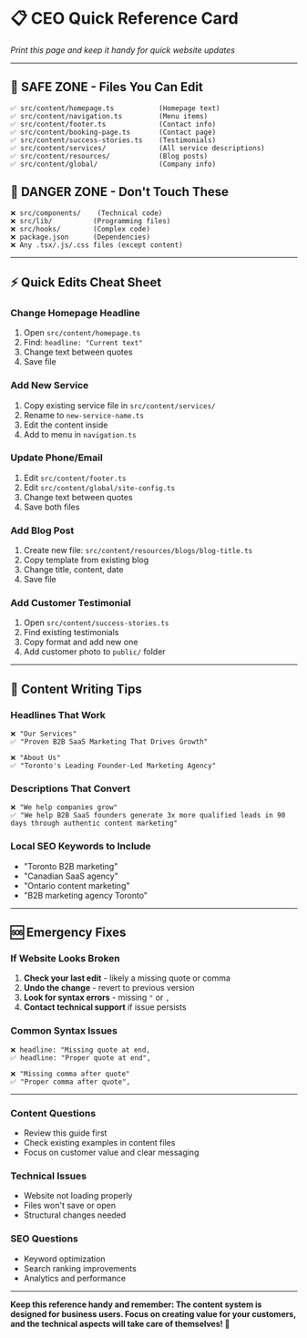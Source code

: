 # 📋 CEO Quick Reference Card
*Print this page and keep it handy for quick website updates*

---

## 🎯 SAFE ZONE - Files You Can Edit
```
✅ src/content/homepage.ts           (Homepage text)
✅ src/content/navigation.ts         (Menu items) 
✅ src/content/footer.ts             (Contact info)
✅ src/content/booking-page.ts       (Contact page)
✅ src/content/success-stories.ts    (Testimonials)
✅ src/content/services/             (All service descriptions)
✅ src/content/resources/            (Blog posts)
✅ src/content/global/               (Company info)
```

## 🚫 DANGER ZONE - Don't Touch These
```
❌ src/components/    (Technical code)
❌ src/lib/          (Programming files)  
❌ src/hooks/        (Complex code)
❌ package.json      (Dependencies)
❌ Any .tsx/.js/.css files (except content)
```

---

## ⚡ Quick Edits Cheat Sheet

### **Change Homepage Headline**
1. Open `src/content/homepage.ts`
2. Find: `headline: "Current text"`
3. Change text between quotes
4. Save file

### **Add New Service**
1. Copy existing service file in `src/content/services/`
2. Rename to `new-service-name.ts`
3. Edit the content inside
4. Add to menu in `navigation.ts`

### **Update Phone/Email**
1. Edit `src/content/footer.ts`
2. Edit `src/content/global/site-config.ts`
3. Change text between quotes
4. Save both files

### **Add Blog Post**
1. Create new file: `src/content/resources/blogs/blog-title.ts`
2. Copy template from existing blog
3. Change title, content, date
4. Save file

### **Add Customer Testimonial**
1. Open `src/content/success-stories.ts`
2. Find existing testimonials
3. Copy format and add new one
4. Add customer photo to `public/` folder

---

## 🎨 Content Writing Tips

### **Headlines That Work**
```
❌ "Our Services"
✅ "Proven B2B SaaS Marketing That Drives Growth" 

❌ "About Us"  
✅ "Toronto's Leading Founder-Led Marketing Agency"
```

### **Descriptions That Convert**
```
❌ "We help companies grow"
✅ "We help B2B SaaS founders generate 3x more qualified leads in 90 days through authentic content marketing"
```

### **Local SEO Keywords to Include**
- "Toronto B2B marketing"
- "Canadian SaaS agency"  
- "Ontario content marketing"
- "B2B marketing agency Toronto"

---

## 🆘 Emergency Fixes

### **If Website Looks Broken**
1. **Check your last edit** - likely a missing quote or comma
2. **Undo the change** - revert to previous version
3. **Look for syntax errors** - missing `"` or `,`
4. **Contact technical support** if issue persists

### **Common Syntax Issues**
```
❌ headline: "Missing quote at end,
✅ headline: "Proper quote at end",

❌ "Missing comma after quote"
✅ "Proper comma after quote",
```

---


### **Content Questions**
- Review this guide first
- Check existing examples in content files
- Focus on customer value and clear messaging

### **Technical Issues**  
- Website not loading properly
- Files won't save or open
- Structural changes needed

### **SEO Questions**
- Keyword optimization
- Search ranking improvements  
- Analytics and performance

---
**Keep this reference handy and remember: The content system is designed for business users. Focus on creating value for your customers, and the technical aspects will take care of themselves! 🚀**
